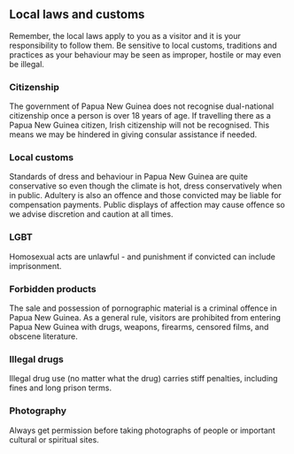 ## Local laws and customs

Remember, the local laws apply to you as a visitor and it is your responsibility to follow them. Be sensitive to local customs, traditions and practices as your behaviour may be seen as improper, hostile or may even be illegal.

### **Citizenship**

The government of Papua New Guinea does not recognise dual-national citizenship once a person is over 18 years of age. If travelling there as a Papua New Guinea citizen, Irish citizenship will not be recognised. This means we may be hindered in giving consular assistance if needed.

### **Local customs**

Standards of dress and behaviour in Papua New Guinea are quite conservative so even though the climate is hot, dress conservatively when in public. Adultery is also an offence and those convicted may be liable for compensation payments. Public displays of affection may cause offence so we advise discretion and caution at all times.

### **LGBT**

Homosexual acts are unlawful - and punishment if convicted can include imprisonment.

### **Forbidden products**

The sale and possession of pornographic material is a criminal offence in Papua New Guinea. As a general rule, visitors are prohibited from entering Papua New Guinea with drugs, weapons, firearms, censored films, and obscene literature.

### **Illegal drugs**

Illegal drug use (no matter what the drug) carries stiff penalties, including fines and long prison terms.

### **Photography**

Always get permission before taking photographs of people or important cultural or spiritual sites.